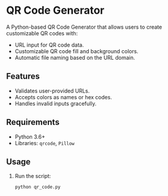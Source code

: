 # QR Code Generator

A Python-based QR Code Generator that allows users to create customizable QR codes with:
- URL input for QR code data.
- Customizable QR code fill and background colors.
- Automatic file naming based on the URL domain.

## Features
- Validates user-provided URLs.
- Accepts colors as names or hex codes.
- Handles invalid inputs gracefully.

## Requirements
- Python 3.6+
- Libraries: `qrcode`, `Pillow`

## Usage
1. Run the script:
   ```bash
   python qr_code.py
